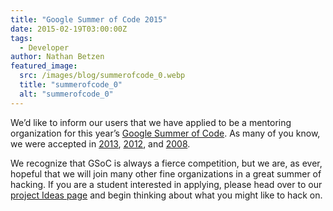 ```yaml
---
title: "Google Summer of Code 2015"
date: 2015-02-19T03:00:00Z
tags:
  - Developer
author: Nathan Betzen
featured_image:
  src: /images/blog/summerofcode_0.webp
  title: "summerofcode_0"
  alt: "summerofcode_0"
---
```


We’d like to inform our users that we have applied to be a mentoring organization for this year’s [Google Summer of Code](http://www.google-melange.com/gsoc/homepage/google/gsoc2015 "Google Summer of Code"). As many of you know, we were accepted in [2013](/article/google-summer-code-2013-students-get-ready "2013 Announcement"), [2012](https://opensource.googleblog.com/2013/01/xbmc-rocked-summer.html "XBMC Rocked the Summer of Code"), and [2008](https://kodi.wiki/view/Google_Summer_of_Code_2008 "XBMC GSoC 2008 page").

We recognize that GSoC is always a fierce competition, but we are, as ever, hopeful that we will join many other fine organizations in a great summer of hacking. If you are a student interested in applying, please head over to our [project Ideas page](https://kodi.wiki/view/Google_Summer_of_Code/2015 "GSOC 2015 Kodi Ideas page") and begin thinking about what you might like to hack on.
